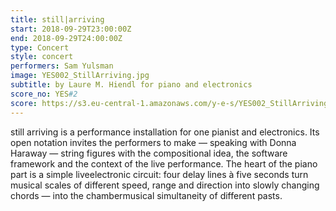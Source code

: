 ```yaml
---
title: still|arriving
start: 2018-09-29T23:00:00Z
end: 2018-09-29T24:00:00Z
type: Concert
style: concert
performers: Sam Yulsman
image: YES002_StillArriving.jpg
subtitle: by Laure M. Hiendl for piano and electronics
score_no: YES#2
score: https://s3.eu-central-1.amazonaws.com/y-e-s/YES002_StillArriving.zip
---
```

still arriving is a performance installation for one pianist and electronics. Its open notation invites the performers to make — speaking with Donna Haraway — string figures with the compositional idea, the software framework and the context of the live performance. The heart of the piano part is a simple live­electronic circuit: four delay lines à five seconds turn musical scales of different speed, range and direction into slowly changing chords — into the chamber­musical simultaneity of different pasts.

